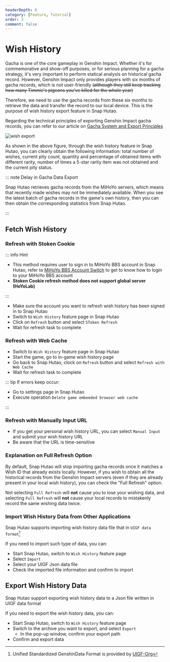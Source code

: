 ```yaml
---
headerDepth: 0
category: [Feature, Tutorial]
order: 3
comment: false
---
```


# Wish History

Gacha is one of the core gameplay in Genshin Impact. Whether it's for commemorative and show-off purposes,
or for serious planning for a gacha strategy, it's very important to perform statical analysis on historical gacha record.
However, Genshin Impact only provides players with six months of gacha records, which is not user-friendly ~~(although they
still keep tracking how many Timmie's pigeons you've killed for the whole year)~~

Therefore, we need to use the gacha records from these six months to retrieve the data and transfer the record to our
local device. This is the purpose of wish history export feature in Snap Hutao.

Regarding the technical principles of exporting Genshin Impact gacha records,
you can refer to our article on [Gacha System and Export Principles](../advanced/Gacha-system-and-export-principal.html)

![wish export](https://img.alicdn.com/imgextra/i1/1797064093/O1CN01AYR3I41g6dyGBmAw5_!!1797064093.png_.webp)

As shown in the above figure, through the wish history feature in Snap Hutao, you can clearly obtain the following information:
total number of wishes, current pity count, quantity and percentage of obtained items with different rarity, number of
times a 5-star rarity item was not obtained and the current pity status.

::: note Delay in Gacha Data Export

Snap Hutao retrieves gacha records from the MiHoYo servers, which means that recently made wishes may not be immediately
available. When you see the latest batch of gacha records in the game's own history, then you can then obtain the corresponding
statistics from Snap Hutao.

:::

## Fetch Wish History

### Refresh with Stoken Cookie <Badge text="Recommend" type="tip" />

::: info Hint

- This method requires user to sign in to MiHoYo BBS account in Snap Hutao, refer to
  [MiHoYo BBS Account Switch](mhy-account-switch.md) to get to know how to login to your MiHoYo BBS account
- **Stoken Cookie refresh method does not support global server (HoYoLab)**

:::

- Make sure the account you want to refresh wish history has been signed in to Snap Hutao
- Switch to `Wish History` feature page in Snap Hutao
- Click on `Refresh` button and select `SToken Refresh`
- Wait for refresh task to complete

### Refresh with Web Cache <Badge text="Global Server Supported" type="tip" />

- Switch to `Wish History` feature page in Snap Hutao
- Start the game, go to in-game wish history page
- Go back to Snap Hutao, clock on `Refresh` button and select `Refresh with Web Cache`
- Wait for refresh task to complete

::: tip
If errors keep occur:

- Go to settings page in Snap Hutao
- Execute operation `Delete game embeeded browser web cache`

:::

### Refresh with Manually Input URL <Badge text="Global Server Supported" type="tip" />

- If you get your personal wish history URL, you can select `Manual Input` and submit your wish history URL
- Be aware that the URL is time-sensitive

### Explanation on Full Refresh Option

By default, Snap Hutao will stop importing gacha records once it matches a Wish ID that already exists locally.
However, if you wish to obtain all the historical records from the Genshin Impact servers
(even if they are already present in your local wish history), you can check the "Full Refresh" option.

Not selecting `Full Refresh` will **not** cause you to lose your wishing data,
and selecting `Full Refresh` will **not** cause your local records to mistakenly record the same wishing data twice.

### Import Wish History Data from Other Applications <Badge text="UIGF" type="info" />

Snap Hutao supports importing wish history data file that in `UIGF data format`[^UIGF-Org]

If you need to import such type of data, you can:

- Start Snap Hutao, switch to `Wish History` feature page
- Select `Import`
- Select your UIGF Json data file
- Check the imported file information and confirm to import

## Export Wish History Data <Badge text="UIGF" type="info" />

Snap Hutao support exporting wish history data to a Json file written in UIGF data format

If you need to export the wish history data, you can:

- Start Snap Hutao, switch to `Wish History` feature page
- Switch to the archive you want to export, and select `Export`
  - In the pop-up window, confirm your export path
- Confirm and export data

[^UIGF-Org]: Unified Standardized GenshinData Format is provided by [UIGF-Org](https://uigf.org/)
